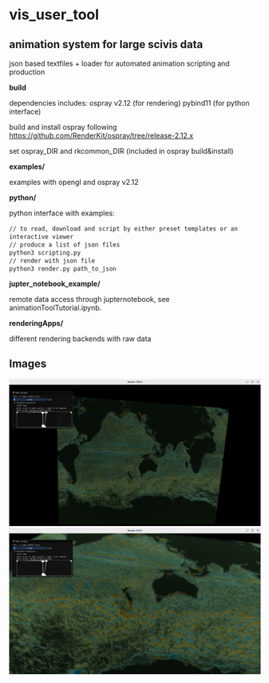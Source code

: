 # vis_user_tool

## animation system for large scivis data
json based textfiles + loader for automated animation scripting and production

**build**

dependencies includes:
ospray v2.12 (for rendering)
pybind11 (for python interface)

build and install ospray following https://github.com/RenderKit/ospray/tree/release-2.12.x

set ospray_DIR and rkcommon_DIR (included in ospray build&install)

**examples/**

examples with opengl and ospray v2.12

**python/**

python interface with examples:

```
// to read, download and script by either preset templates or an interactive viewer
// produce a list of json files
python3 scripting.py 
// render with json file
python3 render.py path_to_json 
```
**jupter_notebook_example/**

remote data access through jupternotebook, see animationToolTutorial.ipynb.

**renderingApps/**

different rendering backends with raw data 

## Images

![This is an alt text.](/interactApp/demo_img/render_full_res_overview.png "This is a sample image.")
![This is an alt text.](/interactApp/demo_img/render_full_res_local.png "This is a sample image.")
